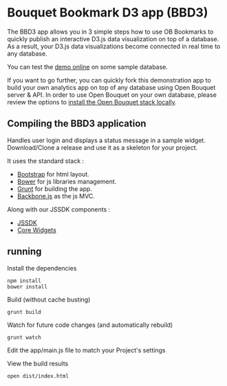 Bouquet Bookmark D3 app (BBD3)
==============================

The BBD3 app allows you in 3 simple steps how to use OB Bookmarks to quickly publish an interactive D3.js data visualization on top of a database. As a result, your D3.js data visualizations become connected in real time to any database.

You can test the [demo online](https://openbouquet.io/apps/release/bouquet-d3-fiddle) on some sample database.

If you want to go further, you can quickly fork this demonstration app to build your own analytics app on top of any database using Open Bouquet server & API. 
In order to use Open Bouquet on your own database, please review the options to [install the Open Bouquet stack locally](https://bouquet.zendesk.com/hc/en-us/sections/201662245-Install-guides).

Compiling the BBD3 application
------------------------------

Handles user login and displays a status message in a sample widget.  
Download/Clone a release and use it as a skeleton for your project.  

It uses the standard stack : 
* [Bootstrap](http://getbootstrap.com/) for html layout.
* [Bower](http://bower.io/) for js libraries management.
* [Grunt](http://gruntjs.com/) for building the app.
* [Backbone.js](http://backbonejs.org/) as the js MVC.

Along with our JSSDK components :  
* [JSSDK](https://github.com/squidsolutions/jssdk2)
* [Core Widgets](https://github.com/squidsolutions/jssdk-core-widgets)

## running

Install the dependencies
```
npm install
bower install
```

Build (without cache busting)
```
grunt build
````

Watch for future code changes (and automatically rebuild)
```
grunt watch
````

Edit the app/main.js file to match your Project's settings


View the build results
```
open dist/index.html
`````
